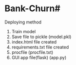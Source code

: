 # Bank-Churn#

Deploying method

1. Train model
2. Save file to pickle (model.pkl)
3. index.html file created
4. requirements.txt file created
5. procfile (procfile.txt)
6. GUI app file(flask) (app.py)
